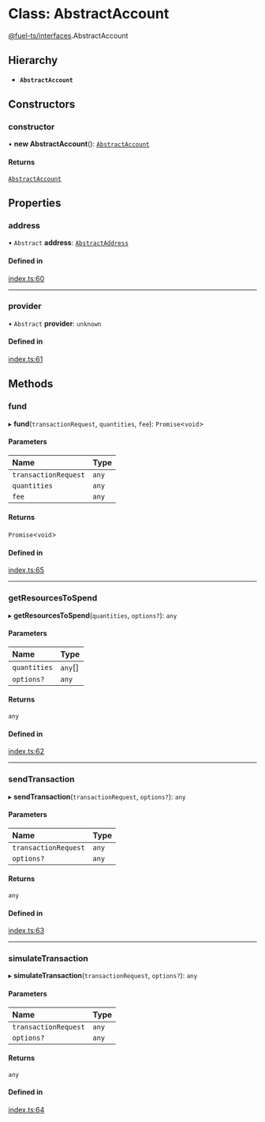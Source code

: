 # Class: AbstractAccount

[@fuel-ts/interfaces](/api/Interfaces/index.md).AbstractAccount

## Hierarchy

- **`AbstractAccount`**

## Constructors

### constructor

• **new AbstractAccount**(): [`AbstractAccount`](/api/Interfaces/AbstractAccount.md)

#### Returns

[`AbstractAccount`](/api/Interfaces/AbstractAccount.md)

## Properties

### address

• `Abstract` **address**: [`AbstractAddress`](/api/Interfaces/AbstractAddress.md)

#### Defined in

[index.ts:60](https://github.com/FuelLabs/fuels-ts/blob/577584db/packag/api/src/index.ts#L60)

___

### provider

• `Abstract` **provider**: `unknown`

#### Defined in

[index.ts:61](https://github.com/FuelLabs/fuels-ts/blob/577584db/packag/api/src/index.ts#L61)

## Methods

### fund

▸ **fund**(`transactionRequest`, `quantities`, `fee`): `Promise`&lt;`void`\>

#### Parameters

| Name | Type |
| :------ | :------ |
| `transactionRequest` | `any` |
| `quantities` | `any` |
| `fee` | `any` |

#### Returns

`Promise`&lt;`void`\>

#### Defined in

[index.ts:65](https://github.com/FuelLabs/fuels-ts/blob/577584db/packag/api/src/index.ts#L65)

___

### getResourcesToSpend

▸ **getResourcesToSpend**(`quantities`, `options?`): `any`

#### Parameters

| Name | Type |
| :------ | :------ |
| `quantities` | `any`[] |
| `options?` | `any` |

#### Returns

`any`

#### Defined in

[index.ts:62](https://github.com/FuelLabs/fuels-ts/blob/577584db/packag/api/src/index.ts#L62)

___

### sendTransaction

▸ **sendTransaction**(`transactionRequest`, `options?`): `any`

#### Parameters

| Name | Type |
| :------ | :------ |
| `transactionRequest` | `any` |
| `options?` | `any` |

#### Returns

`any`

#### Defined in

[index.ts:63](https://github.com/FuelLabs/fuels-ts/blob/577584db/packag/api/src/index.ts#L63)

___

### simulateTransaction

▸ **simulateTransaction**(`transactionRequest`, `options?`): `any`

#### Parameters

| Name | Type |
| :------ | :------ |
| `transactionRequest` | `any` |
| `options?` | `any` |

#### Returns

`any`

#### Defined in

[index.ts:64](https://github.com/FuelLabs/fuels-ts/blob/577584db/packag/api/src/index.ts#L64)
